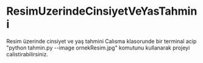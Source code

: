 # ResimUzerindeCinsiyetVeYasTahmini
Resim üzerinde cinsiyet ve yaş tahmini
Calısma klasorunde bir terminal acip "python tahmin.py --image ornekResim.jpg" komutunu kullanarak projeyi calistirabilirsiniz.
